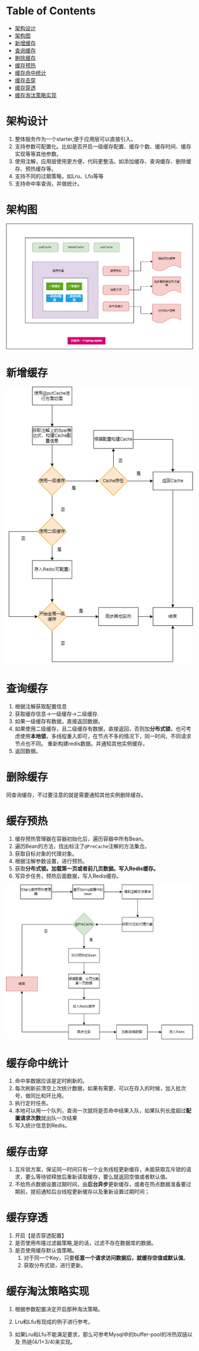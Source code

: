 # Table of Contents

* [架构设计](#架构设计)
* [架构图](#架构图)
* [新增缓存](#新增缓存)
* [查询缓存](#查询缓存)
* [删除缓存](#删除缓存)
* [缓存预热](#缓存预热)
* [缓存命中统计](#缓存命中统计)
* [缓存击穿](#缓存击穿)
* [缓存穿透](#缓存穿透)
* [缓存淘汰策略实现](#缓存淘汰策略实现)


# 架构设计

1. 整体服务作为一个starter,便于应用层可以直接引入。
2. 支持参数可配置化。比如是否开启一级缓存配置、缓存个数、缓存时间、缓存实现等等其他参数。
3. 使用注解，应用层使用更方便，代码更整洁。如添加缓存、查询缓存、删除缓存、预热缓存等。
4. 支持不同的过期策略，如Lru、Lfu等等
5. 支持命中率查询，并做统计。





# 架构图

![](.images/架构图.drawio.png)



# 新增缓存

![](.images/添加缓存.drawio.png)

# 查询缓存

1. 根据注解获取配置信息
2. 获取缓存信息->一级缓存->二级缓存.
3. 如果一级缓存有数据，直接返回数据。
4. 如果使用二级缓存，且二级缓存有数据，直接返回，否则加**分布式锁**，也可考虑使用**本地锁**，多线程重入即可，在节点不多的情况下，同一时间，不同请求节点也不同。 重新构建redis数据。并通知其他实例缓存，
5. 返回数据。





# 删除缓存

同查询缓存，不过要注意的就是需要通知其他实例删除缓存。



# 缓存预热

1. 缓存预热管理器在容器初始化后，遍历容器中所有Bean。
2. 遍历Bean的方法，找出标注了`@PreCache`注解的方法集合。
3. 获取目标对象的代理对象。
4. 根据注解参数设置，进行预热。
5. 获取**分布式锁。加载第一页或者前几页数据。写入Redis缓存。**
6. 写异步任务，预热后面数据，写入Redis缓存。

![](.images/缓存预热.drawio.png)





# 缓存命中统计

1. 命中率数据应该是定时刷新的。
2. 每次刷新前清空上次统计数据，如果有需要，可以在存入的时候，加入批次号，做同比和环比用。
3. 执行定时任务。
5. 本地可以用一个队列，查询一次就将是否命中结果入队，如果队列长度超过**配置请求次数**就出队一次结果
6. 写入统计信息到Redis。



# 缓存击穿

1. 互斥锁方案，保证同一时间只有一个业务线程更新缓存，未能获取互斥锁的请求，要么等待锁释放后重新读取缓存，要么就返回空值或者默认值。
2. 不给热点数据设置过期时间，由**后台异步**更新缓存，或者在热点数据准备要过期前，提前通知后台线程更新缓存以及重新设置过期时间；

# 缓存穿透

1. 开启【是否穿透配置】
2. 是否使用布隆过滤器策略,是的话，过滤不存在数据库的数据。
3. 是否使用缓存默认值策略。
   1. 对于同一个Key，只要**任意一个请求访问数据后，就缓存空值或默认值**。
   2. 获取分布式锁，进行更新。


# 缓存淘汰策略实现

1. 根据参数配置决定开启那种淘汰策略。

2. Lru和Lfu有现成的例子进行参考。

3. 如果Lru和Lfu不能满足要求，那么可参考Mysql中的buffer-pool的冷热双链以及 热链(4/1+3/4)来实现。

   

